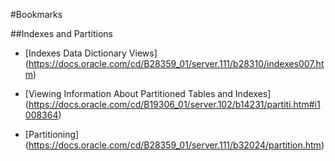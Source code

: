 #Bookmarks

##Indexes and Partitions

* [Indexes Data Dictionary Views]
(https://docs.oracle.com/cd/B28359_01/server.111/b28310/indexes007.htm)

* [Viewing Information About Partitioned Tables and Indexes] (https://docs.oracle.com/cd/B19306_01/server.102/b14231/partiti.htm#i1008364)

* [Partitioning]
(https://docs.oracle.com/cd/B28359_01/server.111/b32024/partition.htm)


